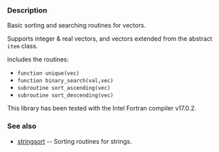 ### Description

Basic sorting and searching routines for vectors.

Supports integer & real vectors, and vectors extended from the abstract `item` class.

Includes the routines:

 * `function unique(vec)`
 * `function binary_search(val,vec)`
 * `subroutine sort_ascending(vec)`
 * `subroutine sort_descending(vec)`

This library has been tested with the Intel Fortran compiler v17.0.2.

### See also

 * [stringsort](https://github.com/jacobwilliams/stringsort) -- Sorting routines for strings.

